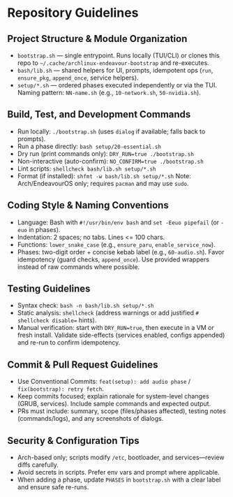 # Repository Guidelines

## Project Structure & Module Organization
- `bootstrap.sh` — single entrypoint. Runs locally (TUI/CLI) or clones this repo to `~/.cache/archlinux-endeavour-bootstrap` and re-executes.
- `bash/lib.sh` — shared helpers for UI, prompts, idempotent ops (`run`, `ensure_pkg`, `append_once`, service helpers).
- `setup/*.sh` — ordered phases executed independently or via the TUI. Naming pattern: `NN-name.sh` (e.g., `10-network.sh`, `50-nvidia.sh`).

## Build, Test, and Development Commands
- Run locally: `./bootstrap.sh` (uses `dialog` if available; falls back to prompts).
- Run a phase directly: `bash setup/20-essential.sh`
- Dry run (print commands only): `DRY_RUN=true ./bootstrap.sh`
- Non-interactive (auto-confirm): `NO_CONFIRM=true ./bootstrap.sh`
- Lint scripts: `shellcheck bash/lib.sh setup/*.sh`
- Format (if installed): `shfmt -w bash/lib.sh setup/*.sh`
Note: Arch/EndeavourOS only; requires `pacman` and may use `sudo`.

## Coding Style & Naming Conventions
- Language: Bash with `#!/usr/bin/env bash` and `set -Eeuo pipefail` (or `-euo` in phases).
- Indentation: 2 spaces; no tabs. Lines <= 100 chars.
- Functions: `lower_snake_case` (e.g., `ensure_paru`, `enable_service_now`).
- Phases: two-digit order + concise kebab label (e.g., `60-audio.sh`). Favor idempotency (guard checks, `append_once`). Use provided wrappers instead of raw commands where possible.

## Testing Guidelines
- Syntax check: `bash -n bash/lib.sh setup/*.sh`
- Static analysis: `shellcheck` (address warnings or add justified `# shellcheck disable=` hints).
- Manual verification: start with `DRY_RUN=true`, then execute in a VM or fresh install. Validate side-effects (services enabled, configs appended) and re-run to confirm idempotency.

## Commit & Pull Request Guidelines
- Use Conventional Commits: `feat(setup): add audio phase` / `fix(bootstrap): retry fetch`.
- Keep commits focused; explain rationale for system-level changes (GRUB, services). Include sample commands and expected output.
- PRs must include: summary, scope (files/phases affected), testing notes (commands/logs), and any screenshots of dialogs.

## Security & Configuration Tips
- Arch-based only; scripts modify `/etc`, bootloader, and services—review diffs carefully.
- Avoid secrets in scripts. Prefer env vars and prompt where applicable.
- When adding a phase, update `PHASES` in `bootstrap.sh` with a clear label and ensure safe re-runs.